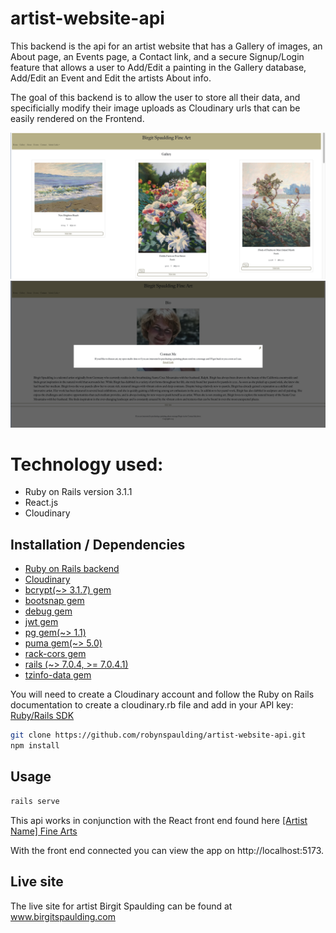 # artist-website-api

This backend is the api for an artist website that has a Gallery of images, an About page, an Events page, a Contact link, and a secure Signup/Login feature that allows a user to Add/Edit a painting in the Gallery database, Add/Edit an Event and Edit the artists About info. 

The goal of this backend is to allow the user to store all their data, and specificially modify their image uploads as Cloudinary urls that can be easily rendered on the Frontend. 

<img src="gallery.png"> <img src="contact.png"> 

# Technology used:
- Ruby on Rails version 3.1.1
- React.js
- Cloudinary

## Installation / Dependencies
- <a href="https://github.com/robynspaulding/artist-website-api">Ruby on Rails backend </a>
- <a href="https://cloudinary.com/">Cloudinary</a>
- <a href="https://www.npmjs.com/package/bcrypt"> bcrypt(~> 3.1.7) gem</a>
- <a href="https://rubygems.org/gems/bootsnap">bootsnap gem </a>
- <a href="https://rubygems.org/gems/debug">debug gem</a>
- <a href="https://rubygems.org/gems/jwt">jwt gem</a>
- <a href="https://rubygems.org/gems/pg">  pg gem(~> 1.1)</a>
- <a href="https://rubygems.org/gems/puma">  puma gem(~> 5.0)</a>
- <a href="https://rubygems.org/gems/rack-cors">  rack-cors gem</a>
- <a href="https://rubygems.org/gems/rails">  rails (~> 7.0.4, >= 7.0.4.1) </a>
- <a href="https://rubygems.org/gems/tzinfo-data">  tzinfo-data gem</a>

You will need to create a Cloudinary account and follow the Ruby on Rails documentation to create a cloudinary.rb file and add in your API key: 
<a href="https://cloudinary.com/documentation/rails_integration"> Ruby/Rails SDK</a>

```bash
git clone https://github.com/robynspaulding/artist-website-api.git
npm install
```

## Usage

```bash
rails serve
```

This api works in conjunction with the React front end found here 
<a href="https://github.com/robynspaulding/Birgit_Spaulding_Fine_Art"> [Artist Name] Fine Arts</a>

With the front end connected you can view the app on http://localhost:5173.

## Live site

The live site for artist Birgit Spaulding can be found at <a href="www.birgitspaulding.com">www.birgitspaulding.com</a>
